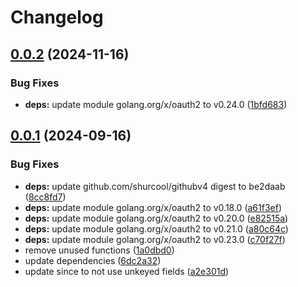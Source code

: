 # Changelog

## [0.0.2](https://github.com/Jmainguy/githubstats/compare/v0.0.1...v0.0.2) (2024-11-16)


### Bug Fixes

* **deps:** update module golang.org/x/oauth2 to v0.24.0 ([1bfd683](https://github.com/Jmainguy/githubstats/commit/1bfd683305d618a2aca6342cf84c87da4b050215))

## [0.0.1](https://github.com/Jmainguy/githubstats/compare/v0.0.0...v0.0.1) (2024-09-16)


### Bug Fixes

* **deps:** update github.com/shurcool/githubv4 digest to be2daab ([8cc8fd7](https://github.com/Jmainguy/githubstats/commit/8cc8fd7858362c70e82c2eb6261171daa5e90d43))
* **deps:** update module golang.org/x/oauth2 to v0.18.0 ([a61f3ef](https://github.com/Jmainguy/githubstats/commit/a61f3ef0d3d8bf2d262d7232cecce7a1b3ddda33))
* **deps:** update module golang.org/x/oauth2 to v0.20.0 ([e82515a](https://github.com/Jmainguy/githubstats/commit/e82515a6ee57740e1ff7a0616bce440cac9c322d))
* **deps:** update module golang.org/x/oauth2 to v0.21.0 ([a80c64c](https://github.com/Jmainguy/githubstats/commit/a80c64cc158c013d8362ffcdcabe90f62103d7fe))
* **deps:** update module golang.org/x/oauth2 to v0.23.0 ([c70f27f](https://github.com/Jmainguy/githubstats/commit/c70f27fc15b006a7926023aa05ca879c0dc2ecc0))
* remove unused functions ([1a0dbd0](https://github.com/Jmainguy/githubstats/commit/1a0dbd0a7d7fc1225a20eeb61330a9f87cae2b80))
* update dependencies ([6dc2a32](https://github.com/Jmainguy/githubstats/commit/6dc2a3282b15a49a641d95a5a9d9e1f65d38383e))
* update since to not use unkeyed fields ([a2e301d](https://github.com/Jmainguy/githubstats/commit/a2e301d73b806e8cc509f55bde837e9406ca31fe))
